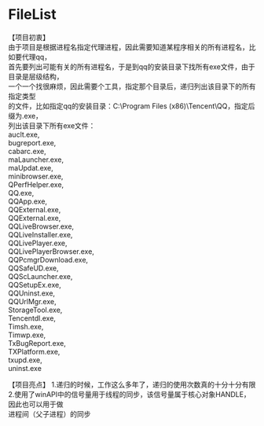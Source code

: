 # FileList   
【项目初衷】     
由于项目是根据进程名指定代理进程，因此需要知道某程序相关的所有进程名，比如要代理qq，     
首先要列出可能有关的所有进程名，于是到qq的安装目录下找所有exe文件，由于目录是层级结构，     
一个一个找很麻烦，因此需要个工具，指定那个目录后，递归列出该目录下的所有指定类型      
的文件，比如指定qq的安装目录：C:\Program Files (x86)\Tencent\QQ，指定后缀为.exe，   
列出该目录下所有exe文件：     
auclt.exe,   
bugreport.exe,  
cabarc.exe,  
maLauncher.exe,  
maUpdat.exe,  
minibrowser.exe,  
QPerfHelper.exe,  
QQ.exe,  
QQApp.exe,  
QQExternal.exe,  
QQExternal.exe,  
QQLiveBrowser.exe,  
QQLiveInstaller.exe,  
QQLivePlayer.exe,  
QQLivePlayerBrowser.exe,  
QQPcmgrDownload.exe,  
QQSafeUD.exe,  
QQScLauncher.exe,  
QQSetupEx.exe,  
QQUninst.exe,  
QQUrlMgr.exe,  
StorageTool.exe,  
Tencentdl.exe,  
Timsh.exe,  
Timwp.exe,  
TxBugReport.exe,  
TXPlatform.exe,  
txupd.exe,  
uninst.exe  

【项目亮点】
1.递归的时候，工作这么多年了，递归的使用次数真的十分十分有限  
2.使用了winAPI中的信号量用于线程的同步，该信号量属于核心对象HANDLE，因此也可以用于做  
进程间（父子进程）的同步   
